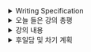 <details>
<summary>Writing Specification</summary>
<div markdown="1">

>Date : 22.02.08
>
>강좌 분류 : DL Basic
>
>>강좌 번호 : 3
>>
>>제목 : Optimization
>
>>강좌 번호 : 4
>>
>>제목 : Convolution
>
>>강좌 번호 : 5
>>
>>제목 : Modern CNN
>
>>강좌 번호 : 6
>>
>>제목 : Computer Vision Application

</div>
</details>

<details>
<summary>오늘 들은 강의 총평</summary>
<div markdown="1">

오늘 강의는 Deep Learning, 특히 CNN에서 다룬 내용들이 많았다.

Computer Vision은 적어도 2차원 데이터를 쓰다보니 CNN을 쓰지 않을 수가 없는데,

그런 점에서 굉장히 의미 있는 강의였다고 생각한다.

또 실제 내게 필요한 실습강의가 포함되어 있어서 능동적으로 들을 수 있었다.

</div>
</details>

<details>
<summary>강의 내용</summary>
<div markdown="1">

<details>
<summary>Optimization</summary>
<div markdown="1">

최적화를 달성하기 위해서, 정말 많은 기술들이 사용된다.

1. Gradient를 계산할 때 한 번에 사용할 데이터의 양을 결정하는 Batch size를 기준으로

Stochastic/Mini-batch/Batch Gradient Decent로 나누며, mini-batch를 사용할 때 Generalization 성능이 증가한다.

2. Optimizer는 Gradient의 학습양을 결정하는 기술로 아래와 같은 것들이 있다.
   
> SGD
> 
> Momentum
> 
> Nesterov Accelerated Gradient
> 
> Adagrad
> 
> Adadelta
> 
> RMSProp
> 
> Adam

위와 같은 Optimizer의 핵심은 Local Minima에서 벗어나 Global Minima로 빠르게 수렴을 할 수 있도록 하는 것이다.

특히 실습 강의에서 학습할 때 데이터의 영향력 관점에서 SGD와 Momentum을 비교하는 것도 인상깊었다.

사실 대학원에서 배울 때는 이런게 있구나만 했었는데, 진짜 이런 통찰력이 필요하다.

뭐 이렇게 주저리 주저리 적어놔도 결국 Adam 쓸테지만.

3. Regularization
   
Regularization은 학습데이터뿐만 아니라 테스트 데이터에도 신경망이 잘 동작하도록 만드는 기술을 의미한다.

그리고 그것을 이루기 위해서 학습을 어렵게 만들거나 아예 과정을 망쳐 놓는 것이라고 보면 된다.

> Early stopping : Validation Set에서 성능이 오르지 않으면 학습을 중단시키는 기술.
> 
> Parameter Norm Penalty(Ridge,Lasso 회귀) : 파라마티의 절대값이 크지 않게 손실함수에 패널티를 줌.
> 
> Data Augmentation : 데이터를 변형시켜 제한된 데이터셋을 증강시키는 기술
> 
> Noise Robustness : 데이터와 가중치 Noise를 부여하는 기술
> 
> Label Smoothing : 두개 이상의 서로 다른 라벨의 데이터를 섞어서 학습시키는 기술
> 
> 경계선 부근의 데이터를 보는 효과가 있음. Mixup/Cutout/Cutmix 등이 있음.
> 
> Dropout : 신경망 내 일부 노드를 무력화시키면서 학습시키는 기술, 테스트에는 옵션을 꺼야함.
> 
> Batch Normalization : 정규분포에 가깝게 layer의 statistics를 조정하는 기술

</div>
</details>

<details>
<summary>Convolution</summary>
<div markdown="1">

Convolution에 대한 이야기는 이전에 열심히 정리했으므로 패스~

결국 Contolutional Neural Network의 목표는 어떤 Feature의 군집, Feature Map을 추출하는 것이 목표

**Classical한 CNN 계열은 이 Feature Map을 FCN에 통과시켜 Decision Boundary를 계산하는 것이 목표였음.**

1x1 Convolution은 다음 장에서 더 중요하게 다루는 내용이니 패스

</div>
</details>

<details>
<summary>Modern CNN</summary>
<div markdown="1">

이 강의에서는 흔히 SOTA라고 불린 모델들을 가져와 설명한 강의이다.

CNN의 개발 추세는 아래와 같다.

1. layer는 더 깊게

2. parameter는 더 적게

3. performance는 더 좋게

어떻게 이 3개를 달성했는지를 보면 될 듯.

AlexNet의 특징
1. Rectified Linear Unit, ReLU의 사용
2. 다중 GPU로 구현
3. Local Response Normalization, LRN의 사용 -> 이젠 안 씀.
4. Overlapping Pooling의 사용(기존엔 Pooling 2x2형태로 겹치지 않게 했었음.)
5. Data Augmentation의 사용
6. Dropout의 사용

VGGNet의 특징
1. 모든 Convolution Filter의 Kernel Size를 3으로 통일(3x3, stride=1)
2. Dropout의 사용
3. Fully Connected Layer를 위해서 1x1 Convolution을 사용

>3x3 Convolution Filter를 사용하는 이유
>> 같은 Receptive Field에서 더 적은 Parameter를 사용할 수 있음.
>> Receptive Field : 필터가 보는 영역의 크기
>>> example : 5x5 = 3x3의 2번 적용

GoogLeNet의 가장 큰 특징
>여러 Receptive Field와 연산을 가진 Convolution Layer 전/후에
>
>**1x1 Convolution Filter** 를 적용한 Inception Block
>> 1x1 Convolution Filter를 사용하면 Channelwise Dimension Reduction을 더 적은 parameter로 가능

ResNet의 가장 큰 특징

1. Skip Connection을 통한 Degradation Problem을 해소
> Skip Connection : Block의 출력에 입력을 더해주어 Block이 입력의 잔차를 학습하도록 함.

2. Bottlenect Architecture의 적용
> GoogLeNet의 Inception Block과 유사함. 3x3 Convolution하기전에 1x1 Convolution을 함.

DenseNet의 가장 큰 특징
> Skip Connection을 더해주지말고 Concatenate를 해줌.
>> 결합을 해주면 신경망이 깊어질수록 채널이 커지고, 이에 따라 가중치 숫자가 커지는 문제가 발생
>>> Transition Block으로 feature의 size(avgpool)와 channel(1x1 convolution)을 감소

</div>
</details>

<details>
<summary>Computer Vision Application</summary>
<div markdown="1">

Semantic Segmentation : 영상 내 각 픽셀이 무슨 객체인지 찾는 문제
> Fully Connected Layer로는 도달할 수 없음.
>> Fully Convolutional Network의 도입(Conolutionalization)
>>> 해상도에 무관하게 신경망이 동작함(그냥 필터의 집합이 되어버림) heatmap 등 다양한 활용 가능

보통 Fully Convolutional Network는 입력보다 출력의 크기가 작아서 Subsampling을 해야함.
> Deconvolution의 개발
>> 원리는 Convolution과 똑같은데 결과가 반전(더 커짐)

Object Detection : 영상 내 객체가 어디있는지 Bounding Box로 표시(Localization)

R-CNN : ~~윽 PTSD가...~~

1. Selective Search로 영상 내 Bounding box를 2천개 가까이 결정
   
2. AlexNet을 Backbone으로 활용하여 각 Bounding box의 Feature map 추출
   
3. SVM으로 판별
> 이걸 다 연산하면 이미지 하나당 2천개의 신경망 연산이 필요

SPPNet 

1. 이미지 전체에 대한 Feature Map을 만든다.
   
2. Spatial Pyramid Pooling을 통해 Region별로 Feature Map을 가져와 객체를 판별
> 이렇게 하여 CNN은 단 한번만 사용하도록 바꿈

Fast R-CNN
1. Selective Search로 영상 내 Bounding box를 2천개 가까이 결정
   
2. Convolution Feature Map을 추출
   
3. ROI pooling layer로 고정된 길이를 가진 feature vector를 추출
   
4. 객체가 무엇인지 판별하는 softmax layer와 bbox를 추론하는 bbox regressor로 객체 탐지

Faster R-CNN

(Fast)R-CNN 에서 기존에 사용하던 Selective Search를 대체하는 새로운 신경망

**Region Proposal Network(RPN)** 을 제안하였음.
> 이쪽 분야에서 위상만 보면 거의 업계 표준급임.
>>미리 결정된 Detection Box인 Anchor Box를 이미지 패치별로 찾아다니면서 객체가 있을 것 같은 bbox를 탐색

YOLO

앞에서 다룬 논문들을 보통 2-stage Detector라고 부르는데, YOLO는 1-stage Detector임.
> (Multi/Single이라고도 함)

Selective Search/RPN등의 과정 없이, 미리 이미지의 Grid를 나누고

**Grid의 Class를 추론함과 동시에 Grid의 Boundingbox를 동시에 추론함.**

</div>
</details>

</div>
</details>

<details>
<summary>후일담 및 차기 계획</summary>
<div markdown="1">

확실히 논문 리뷰, 구현을 스스로 해보자고 한 것들이 오늘 강의를 이해하는데 도움이 많이 되었다.

다음 논문은 일단 Attention is all you need라는, Transformer라는 구조에 대한 것을 리뷰해보기로 했는데,

다음 강의가 Transformer인 만큼 열심히 들어야겠다.

모델들을 구현하는 연습을 해보면서 점점 코딩같은 것도 늘 것이라고 생각한다.

뭔가 많이 깨달아가는 시기(?)라고 생각되는 요즘이다.

차기 계획

1. 강의 7~10강까지 듣기
   
2. ViT하기(어제 AAE했음.)

</div>
</details>
